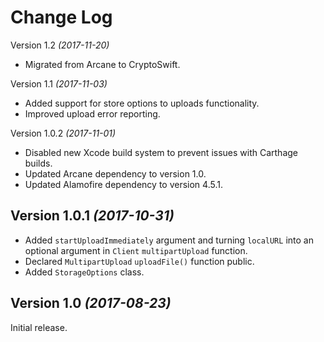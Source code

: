 Change Log
==========

Version 1.2 *(2017-11-20)*

- Migrated from Arcane to CryptoSwift.

Version 1.1 *(2017-11-03)*

- Added support for store options to uploads functionality.
- Improved upload error reporting.

Version 1.0.2 *(2017-11-01)*

- Disabled new Xcode build system to prevent issues with Carthage builds.
- Updated Arcane dependency to version 1.0.
- Updated Alamofire dependency to version 4.5.1.

Version 1.0.1 *(2017-10-31)*
----------------------------

- Added `startUploadImmediately` argument and turning `localURL` into an optional argument in `Client` `multipartUpload` function.
- Declared `MultipartUpload` `uploadFile()` function public.
- Added `StorageOptions` class.

Version 1.0 *(2017-08-23)*
----------------------------

Initial release.